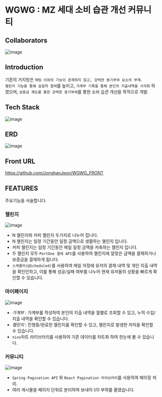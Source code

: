 # WGWG : MZ 세대 소비 습관 개선 커뮤니티

## Collaborators
![image](https://github.com/JonghanJeon/WGWG_BACK/assets/117141827/bcb14df0-c73e-4d6f-8d16-20a6eb4dafc5)

## Introduction

기존의 거지방은 `채팅 이외의 기능이 존재하지 않고, 강력한 동기부여 요소의 부재`.<br/>
`챌린지 기능을 통해 실질적 참여`를 높이고, `가계부 기록을 통해 본인의 지출내역을 시각화` 하였으며, `보증금 제도를 통한 강력한 동기부여`를 통한 소비 습관 개선을 목적으로 개발.

## Tech Stack

![image](https://github.com/JonghanJeon/WGWG_BACK/assets/117141827/004d71e0-0c6c-4934-bfc8-47317a2108c3)

## ERD

![image](https://github.com/JonghanJeon/WGWG_BACK/assets/117141827/08de78cb-fc04-48a3-b1f3-24d210179efb)

## Front URL

https://github.com/JonghanJeon/WGWG_FRONT

## FEATURES
주요기능을 서술합니다.

### 챌린지

![image](https://github.com/JonghanJeon/WGWG_BACK/assets/117141827/48c12918-38d1-4a78-9658-5db39647decc)

- N 챌린지와 커피 챌린지 두가지로 나누어 집니다.
- N 챌린지는 일정 기간동안 일정 금액으로 생활하는 챌린지 입니다.
- 커피 챌린지는 일정 기간동안 매일 일정 금액을 저축하는 챌린지 입니다.
- 두 챌린지 모두 `PortOne 결제 API`를 사용하여 챌린지에 알맞은 금액을 결제하거나 보증금을 결제하게 됩니다.
- `스케줄러(@Scheduled)`를 사용하여 매일 자정에 유저의 결제 내역 및 개인 지출 내역을 확인인하고, 이를 통해 성공/실패 여부를 나누어 현재 유저들의 상황을 빠르게 확인할 수 있습니다.

### 마이페이지

![image](https://github.com/JonghanJeon/WGWG_BACK/assets/117141827/b88ca8d0-9702-4f0e-830e-9203bf49dbb6)

- *가계부* : 가계부를 작성하여 본인의 지출 내역을 월별로 조회할 수 있고, 누적 수입/지출 내역을 확인할 수 있습니다.
- *챌린지* : 진행중/완료한 챌린지를 확인할 수 있고, 챌린지로 발생한 차익을 확인할 수 있습니다.
- `nivo`차트 라이브러리를 사용하여 기존 데이터를 차트화 하여 한눈에 볼 수 있습니다.

### 커뮤니티

![image](https://github.com/JonghanJeon/WGWG_BACK/assets/117141827/894b8afd-8ae7-4b43-ac50-891de79e3d34)

- `Spring Pagination API` 와 `React Pagination 라이브러리`를 사용하여 페이징 처리.
- 여러 게시물을 페이지 단위로 분리하여 보내어 I/O 부하를 줄였습니다.
